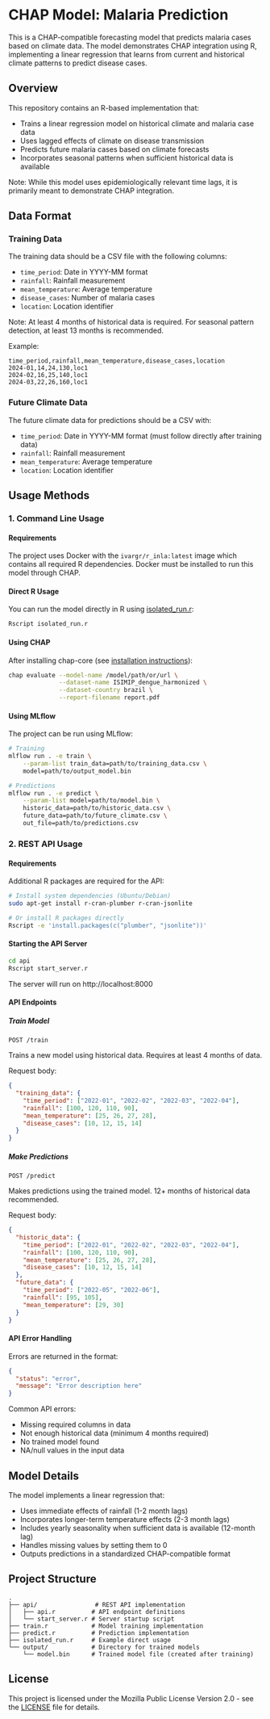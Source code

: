 # CHAP Model: Malaria Prediction

This is a CHAP-compatible forecasting model that predicts malaria cases based on climate data. The model demonstrates CHAP integration using R, implementing a linear regression that learns from current and historical climate patterns to predict disease cases.

## Overview

This repository contains an R-based implementation that:
- Trains a linear regression model on historical climate and malaria case data
- Uses lagged effects of climate on disease transmission
- Predicts future malaria cases based on climate forecasts
- Incorporates seasonal patterns when sufficient historical data is available

Note: While this model uses epidemiologically relevant time lags, it is primarily meant to demonstrate CHAP integration.

## Data Format

### Training Data
The training data should be a CSV file with the following columns:
- `time_period`: Date in YYYY-MM format
- `rainfall`: Rainfall measurement
- `mean_temperature`: Average temperature
- `disease_cases`: Number of malaria cases
- `location`: Location identifier

Note: At least 4 months of historical data is required. For seasonal pattern detection, at least 13 months is recommended.

Example:
```
time_period,rainfall,mean_temperature,disease_cases,location
2024-01,14,24,130,loc1
2024-02,16,25,140,loc1
2024-03,22,26,160,loc1
```

### Future Climate Data
The future climate data for predictions should be a CSV with:
- `time_period`: Date in YYYY-MM format (must follow directly after training data)
- `rainfall`: Rainfall measurement
- `mean_temperature`: Average temperature
- `location`: Location identifier

## Usage Methods

### 1. Command Line Usage

#### Requirements
The project uses Docker with the `ivargr/r_inla:latest` image which contains all required R dependencies. Docker must be installed to run this model through CHAP.

#### Direct R Usage
You can run the model directly in R using [isolated_run.r](isolated_run.r):
```bash
Rscript isolated_run.r
```

#### Using CHAP
After installing chap-core (see [installation instructions](https://github.com/dhis2-chap/chap-core)):
```bash
chap evaluate --model-name /model/path/or/url \
              --dataset-name ISIMIP_dengue_harmonized \
              --dataset-country brazil \
              --report-filename report.pdf
```

#### Using MLflow
The project can be run using MLflow:
```bash
# Training
mlflow run . -e train \
    --param-list train_data=path/to/training_data.csv \
    model=path/to/output_model.bin

# Predictions
mlflow run . -e predict \
    --param-list model=path/to/model.bin \
    historic_data=path/to/historic_data.csv \
    future_data=path/to/future_climate.csv \
    out_file=path/to/predictions.csv
```

### 2. REST API Usage

#### Requirements
Additional R packages are required for the API:
```bash
# Install system dependencies (Ubuntu/Debian)
sudo apt-get install r-cran-plumber r-cran-jsonlite

# Or install R packages directly
Rscript -e 'install.packages(c("plumber", "jsonlite"))'
```

#### Starting the API Server
```bash
cd api
Rscript start_server.r
```
The server will run on http://localhost:8000

#### API Endpoints

##### Train Model
`POST /train`

Trains a new model using historical data. Requires at least 4 months of data.

Request body:
```json
{
  "training_data": {
    "time_period": ["2022-01", "2022-02", "2022-03", "2022-04"],
    "rainfall": [100, 120, 110, 90],
    "mean_temperature": [25, 26, 27, 28],
    "disease_cases": [10, 12, 15, 14]
  }
}
```

##### Make Predictions
`POST /predict`

Makes predictions using the trained model. 12+ months of historical data recommended.

Request body:
```json
{
  "historic_data": {
    "time_period": ["2022-01", "2022-02", "2022-03", "2022-04"],
    "rainfall": [100, 120, 110, 90],
    "mean_temperature": [25, 26, 27, 28],
    "disease_cases": [10, 12, 15, 14]
  },
  "future_data": {
    "time_period": ["2022-05", "2022-06"],
    "rainfall": [95, 105],
    "mean_temperature": [29, 30]
  }
}
```

#### API Error Handling
Errors are returned in the format:
```json
{
  "status": "error",
  "message": "Error description here"
}
```

Common API errors:
- Missing required columns in data
- Not enough historical data (minimum 4 months required)
- No trained model found
- NA/null values in the input data

## Model Details

The model implements a linear regression that:
- Uses immediate effects of rainfall (1-2 month lags)
- Incorporates longer-term temperature effects (2-3 month lags)
- Includes yearly seasonality when sufficient data is available (12-month lag)
- Handles missing values by setting them to 0
- Outputs predictions in a standardized CHAP-compatible format

## Project Structure
```
.
├── api/                # REST API implementation
│   ├── api.r          # API endpoint definitions
│   └── start_server.r # Server startup script
├── train.r            # Model training implementation
├── predict.r          # Prediction implementation
├── isolated_run.r     # Example direct usage
└── output/            # Directory for trained models
    └── model.bin      # Trained model file (created after training)
```

## License

This project is licensed under the Mozilla Public License Version 2.0 - see the [LICENSE](LICENSE) file for details.


